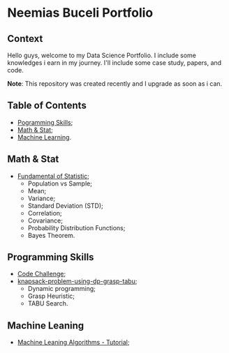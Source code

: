 # Neemias Buceli Portfolio

## Context

Hello guys, welcome to my Data Science Portfolio. I include some knowledges i earn in my journey. I'll include some case study, papers, and code.

**Note**: This repository was created recently and I upgrade as soon as i can.

## Table of Contents

- [Pogramming Skills](#programming-skills);
- [Math & Stat](#math--stat);
- [Machine Learning](#machine-learning).

## Math & Stat

- [Fundamental of Statistic](https://github.com/neemiasbsilva/NeemiasBuceli-ds-portfolio/tree/main/mathematic-and-statistics/fundamental-of-statistics);
  - Population vs Sample;
  - Mean;
  - Variance;
  - Standard Deviation (STD);
  - Correlation;
  - Covariance;
  - Probability Distribution Functions;
  - Bayes Theorem.

## Programming Skills

- [Code Challenge](https://github.com/neemiasbsilva/programming-skills);
- [ knapsack-problem-using-dp-grasp-tabu](https://github.com/neemiasbsilva/knapsack-problem-using-dp-grasp-tabu);
  - Dynamic programming;
  - Grasp Heuristic;
  - TABU Search.

## Machine Leaning
  - [Machine Leaning Algorithms - Tutorial](https://github.com/neemiasbsilva/machine-learning-algorithm);
